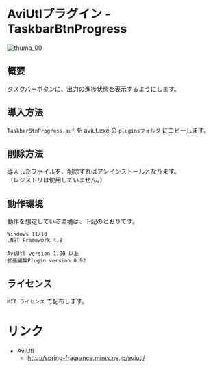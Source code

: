 ﻿# AviUtlプラグイン - TaskbarBtnProgress
![thumb_00](https://github.com/namarium/AviUtl_TaskbarBtnProgress/assets/12238431/76268390-7a45-4562-8827-06020954a7b9)

## 概要
タスクバーボタンに、出力の進捗状態を表示するようにします。

## 導入方法
`TaskbarBtnProgress.auf` を aviut.exe の `pluginsフォルダ` にコピーします。

## 削除方法
導入したファイルを、削除すればアンインストールとなります。  
（レジストリは使用していません。）

## 動作環境
動作を想定している環境は、下記のとおりです。
```
Windows 11/10
.NET Framework 4.8

AviUtl version 1.00 以上
拡張編集Plugin version 0.92
```

## ライセンス
`MIT ライセンス` で配布します。  

# リンク
- AviUtl
    - http://spring-fragrance.mints.ne.jp/aviutl/
